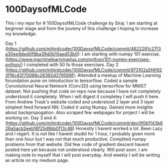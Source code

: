 # 100DaysofMLCode
This i my repo for # 100DaysofMLCode challenge by Siraj.
I am starting at beginner stage and from the joureny of this challenge I hoping to increase my knowledge.

Day 1 (https://github.com/mihirdcoder/100DaysofMLCode/commit/4622291c27f3a30ee9ded0f9ba39d0b10aed53b0): 
    I am starting with numpy 101 exercise.(https://www.machinelearningplus.com/python/101-numpy-exercises-python/) I completed     with 50 fo those exercises.
Day 2 (https://github.com/mihirdcoder/100DaysofMLCode/commit/973102a5f4f923f16c42f70088c26392d379569f):
    Attended a meetup of Machine Learning forundation pune on introduction to tensorflow. Coded a sample Convolutional Neural       Network (Conv2D) using tensorflow for MNIST dataset. Not pushing that code on repo now because I have not completely           understood it completely. When i will digest it completey I will push it here.
    From Andrew Trask's website coded and understood 2 layer and 3 layer simplest feed forward NN. Coded it using Numpy. Gained     more insights about backpropogation.
    Also scraped few webpages for project I will be working on.
Day 3 and 4: (https://github.com/mihirdcoder/100DaysofMLCode/commit/dec0f0b1143b626a5acb2eeb16f25d9bb0f13c48)
    Honestly I havent worked a lot. Been Lazy and I regert.
    It is not like I havent studid for 1 hour, I probably given more than one hour but I was not that much productive.             Complited numpy problems from that website. Did few code of gradient descent havent posted here yet because not understood     clearly. Will post soon.
    I am making note to myself that I will post everyday. And weekly I will be writing an article on my medium page.
